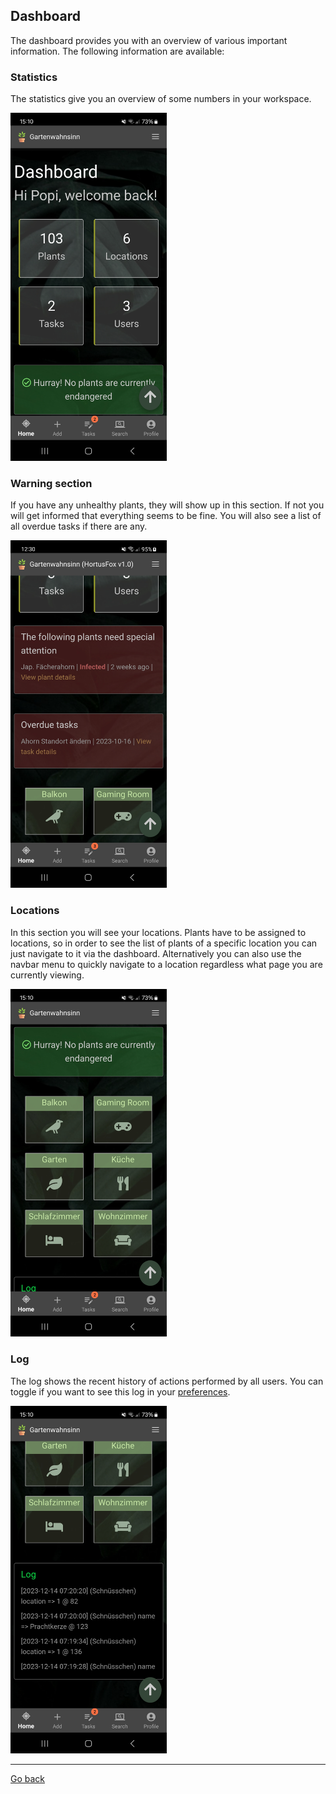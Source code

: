 ## Dashboard

The dashboard provides you with an overview of various important information. The following information are available:

### Statistics
The statistics give you an overview of some numbers in your workspace.

<img src="gfx/Screenshot_20231219_151002_HortusFox.jpg" alt="screenshot" width="250"/>

### Warning section
If you have any unhealthy plants, they will show up in this section. If not you will get informed that everything seems to be fine.
You will also see a list of all overdue tasks if there are any.

<img src="gfx/Screenshot_20231023_123017_HortusFox.jpg" alt="screenshot" width="250"/>

### Locations
In this section you will see your locations. Plants have to be assigned to locations, so in order to see the list of plants
of a specific location you can just navigate to it via the dashboard. Alternatively you can also use the navbar menu to quickly
navigate to a location regardless what page you are currently viewing.

<img src="gfx/Screenshot_20231219_151018_HortusFox.jpg" alt="screenshot" width="250"/>

### Log
The log shows the recent history of actions performed by all users. You can toggle if you want to see this log in your <a href="profile.md">preferences</a>. 

<img src="gfx/Screenshot_20231219_151029_HortusFox.jpg" alt="screenshot" width="250"/>

<p><hr/></p>

[Go back](index.md)
